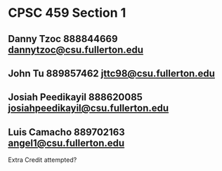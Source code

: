 # CPSC 459 Section 1
## Danny Tzoc 888844669 dannytzoc@csu.fullerton.edu
## John Tu 889857462 jttc98@csu.fullerton.edu
## Josiah Peedikayil 888620085 josiahpeedikayil@csu.fullerton.edu
## Luis Camacho 889702163 angel1@csu.fullerton.edu

Extra Credit attempted?
